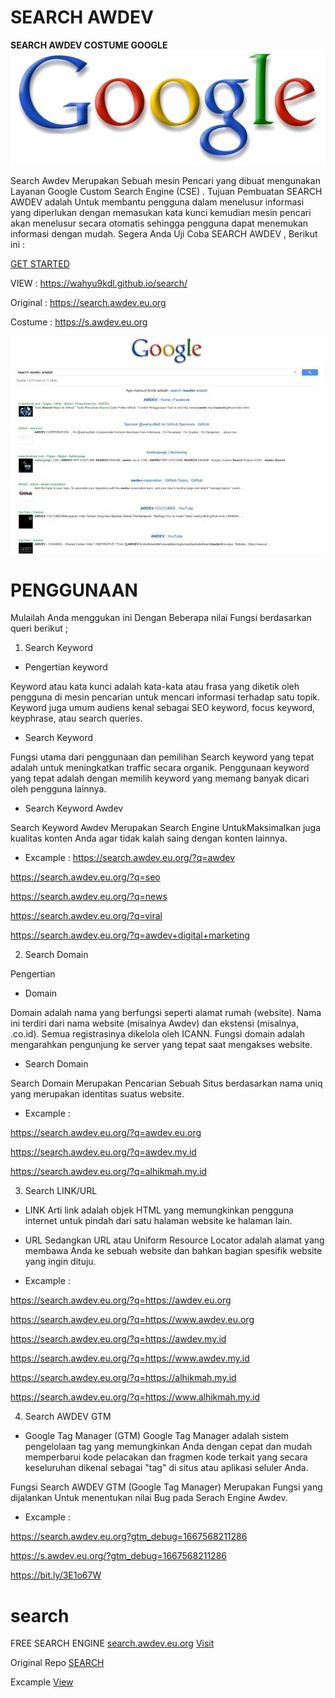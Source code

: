 # SEARCH AWDEV

<b>SEARCH AWDEV COSTUME GOOGLE</b>
![./asset/img/Google.png](/asset/img/Google.png)


Search Awdev Merupakan Sebuah mesin Pencari yang dibuat mengunakan Layanan Google Custom Search Engine (CSE) .
Tujuan Pembuatan SEARCH AWDEV adalah Untuk membantu pengguna dalam menelusur informasi yang diperlukan dengan memasukan kata kunci kemudian mesin pencari akan menelusur secara otomatis sehingga pengguna dapat menemukan informasi dengan mudah.
Segera Anda Uji Coba SEARCH AWDEV , Berikut ini :

[GET STARTED](https://wahyu9kdl.github.io/search/)

VIEW : 
https://wahyu9kdl.github.io/search/

Original :
https://search.awdev.eu.org

Costume :
https://s.awdev.eu.org

![./asset/img/search-awdev.jpeg](/asset/img/search-awdev.jpeg)

# PENGGUNAAN

Mulailah Anda menggukan ini Dengan Beberapa nilai Fungsi berdasarkan queri berikut ;

1. Search Keyword

  - Pengertian keyword

Keyword atau kata kunci adalah kata-kata atau frasa yang diketik oleh pengguna di mesin pencarian untuk mencari informasi terhadap satu topik. Keyword juga umum audiens kenal sebagai SEO keyword, focus keyword, keyphrase, atau search queries.

  - Search Keyword

Fungsi utama dari penggunaan dan pemilihan Search keyword yang tepat adalah untuk meningkatkan traffic secara organik. Penggunaan keyword yang tepat adalah dengan memilih keyword yang memang banyak dicari oleh pengguna lainnya.

  - Search Keyword Awdev

Search Keyword Awdev Merupakan Search Engine UntukMaksimalkan juga kualitas konten Anda agar tidak kalah saing dengan konten lainnya.

  - Excample : 
https://search.awdev.eu.org/?q=awdev

https://search.awdev.eu.org/?q=seo

https://search.awdev.eu.org/?q=news

https://search.awdev.eu.org/?q=viral

https://search.awdev.eu.org/?q=awdev+digital+marketing


2. Search Domain

 Pengertian

   - Domain

Domain adalah nama yang berfungsi seperti alamat rumah (website). Nama ini terdiri dari nama website (misalnya Awdev) dan ekstensi (misalnya, .co.id). Semua registrasinya dikelola oleh ICANN. Fungsi domain adalah mengarahkan pengunjung ke server yang tepat saat mengakses website.

   - Search Domain

Search Domain Merupakan Pencarian Sebuah Situs berdasarkan nama uniq yang merupakan identitas suatus website.

   - Excample :

https://search.awdev.eu.org/?q=awdev.eu.org

https://search.awdev.eu.org/?q=awdev.my.id

https://search.awdev.eu.org/?q=alhikmah.my.id



3. Search LINK/URL

- LINK
Arti link adalah objek HTML yang memungkinkan pengguna internet untuk pindah dari satu halaman website ke halaman lain. 

- URL
Sedangkan URL atau Uniform Resource Locator adalah alamat yang membawa Anda ke sebuah website dan bahkan bagian spesifik website yang ingin dituju.

- Excample :

https://search.awdev.eu.org/?q=https://awdev.eu.org

https://search.awdev.eu.org/?q=https://www.awdev.eu.org

https://search.awdev.eu.org/?q=https://awdev.my.id

https://search.awdev.eu.org/?q=https://www.awdev.my.id

https://search.awdev.eu.org/?q=https://alhikmah.my.id

https://search.awdev.eu.org/?q=https://www.alhikmah.my.id

4. Search AWDEV GTM

- Google Tag Manager (GTM)
Google Tag Manager adalah sistem pengelolaan tag yang memungkinkan Anda dengan cepat dan mudah memperbarui kode pelacakan dan fragmen kode terkait yang secara keseluruhan dikenal sebagai "tag" di situs atau aplikasi seluler Anda.

Fungsi Search AWDEV GTM (Google Tag Manager) Merupakan Fungsi yang dijalankan Untuk menentukan nilai Bug pada Serach Engine Awdev. 

- Excample :

https://search.awdev.eu.org?gtm_debug=1667568211286

https://s.awdev.eu.org/?gtm_debug=1667568211286

https://bit.ly/3E1o67W




# search
FREE SEARCH ENGINE [search.awdev.eu.org](https://search.awdev.eu.org)
[Visit](https://search.awdev.eu.org)


Original Repo 
[SEARCH](https://github.com/wahyu9kdl/search/edit/main/README.md)

Excample [View](https://wahyu9kdl.github.io/search)
